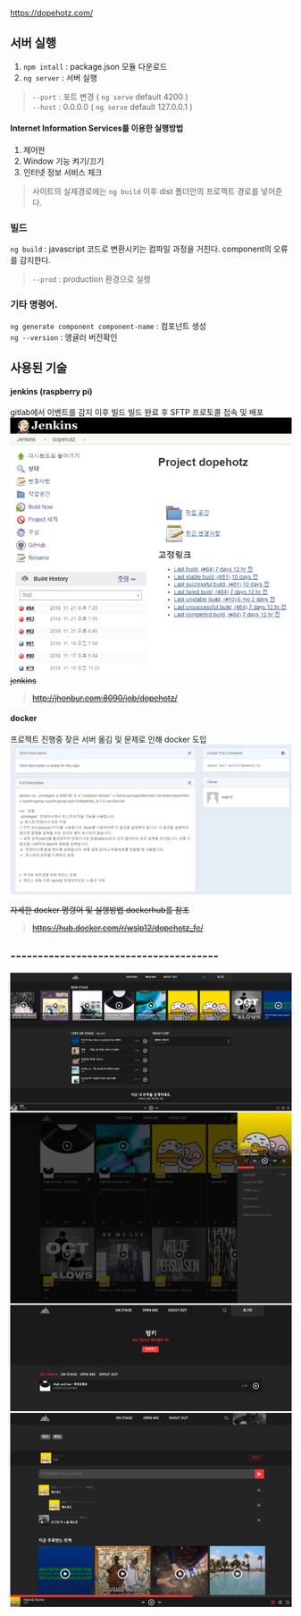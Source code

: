 https://dopehotz.com/

## 서버 실행  
1. `npm intall` : package.json 모듈 다운로드
2. `ng server` : 서버 실행  

> `--port` : 포트 변경  ( `ng serve` default 4200 )  
> `--host` : 0.0.0.0 ( `ng serve` default 127.0.0.1 )

#### Internet Information Services를 이용한 실행방법
1. 제어판  
2. Window 기능 켜기/끄기
3. 인터넷 정보 서비스 체크
> 사이트의 실제경로에는 `ng build` 이후 dist 폴더안의 프로젝트 경로를 넣어준다.

### 빌드
`ng build` : javascript 코드로 변환시키는 컴파일 과정을 거친다. component의 오류를 감지한다.  
> `--prod` : production 환경으로 실행


### 기타 명령어.
`ng generate component component-name` : 컴포넌트 생성  
`ng --version` : 앵귤러 버전확인

## 사용된 기술
#### jenkins (raspberry pi)
gitlab에서 이벤트를 감지 이후 빌드 
빌드 완료 후 SFTP 프로토콜 접속 및 배포
![jenkins](./readme_image/5.PNG)  
~~jenkins~~
>~~http://jhonbur.com:8090/job/dopehotz/~~
#### docker
프로젝트 진행중 잦은 서버 옮김 및 문제로 인해 docker 도입  
![webhookgitlab](./readme_image/6.PNG)  

~~자세한 docker 명령어 및 실행방법 dockerhub를 참조~~  
>~~https://hub.docker.com/r/wslp12/dopehotz_fe/~~

## --------------------------------------
![a](./readme_image/a.PNG)  
![b](./readme_image/b.PNG)  
![c](./readme_image/c.PNG)  
![d](./readme_image/d.PNG)  
